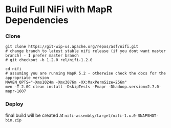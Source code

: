 Build Full NiFi with MapR Dependencies
======================================

### Clone
```
git clone https://git-wip-us.apache.org/repos/asf/nifi.git
# change branch to latest stable nifi release (if you dont want master branch) - I prefer master branch
# git checkout -b 1.2.0 rel/nifi-1.2.0
```

```
cd nifi
# assuming you are running MapR 5.2 - otherwise check the docs for the appropriate version
MAVEN_OPTS="-Xms1024m -Xmx3076m -XX:MaxPermSize=256m"
mvn -T 2.0C clean install -DskipTests -Pmapr -Dhadoop.version=2.7.0-mapr-1607
```

### Deploy
final build will be created at `nifi-assembly/target/nifi-1.x.0-SNAPSHOT-bin.zip`


